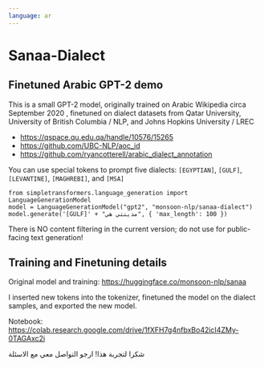 ```yaml
---
language: ar
---
```


# Sanaa-Dialect
## Finetuned Arabic GPT-2 demo

This is a small GPT-2 model, originally trained on Arabic Wikipedia circa September 2020 ,
finetuned on dialect datasets from Qatar University, University of British Columbia / NLP,
and Johns Hopkins University / LREC

- https://qspace.qu.edu.qa/handle/10576/15265
- https://github.com/UBC-NLP/aoc_id
- https://github.com/ryancotterell/arabic_dialect_annotation

You can use special tokens to prompt five dialects: `[EGYPTIAN]`, `[GULF]`, `[LEVANTINE]`, `[MAGHREBI]`, and `[MSA]`

```
from simpletransformers.language_generation import LanguageGenerationModel
model = LanguageGenerationModel("gpt2", "monsoon-nlp/sanaa-dialect")
model.generate('[GULF]' + "مدينتي هي", { 'max_length': 100 })
```

There is NO content filtering in the current version; do not use for public-facing
text generation!

## Training and Finetuning details

Original model and training: https://huggingface.co/monsoon-nlp/sanaa

I inserted new tokens into the tokenizer, finetuned the model on the dialect samples, and exported the new model.

Notebook: https://colab.research.google.com/drive/1fXFH7g4nfbxBo42icI4ZMy-0TAGAxc2i

شكرا لتجربة هذا! ارجو التواصل معي مع الاسئلة

